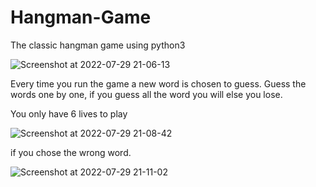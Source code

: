 # Hangman-Game
The classic hangman game using python3 


![Screenshot at 2022-07-29 21-06-13](https://user-images.githubusercontent.com/96811104/181794340-9e36cb5d-320f-4ca9-add4-37212522114a.png)

Every time you run the game a new word is chosen to guess.
Guess the words one by one, if you guess all the word you will else you lose.




You only have 6 lives to play



![Screenshot at 2022-07-29 21-08-42](https://user-images.githubusercontent.com/96811104/181794772-7f64ed59-e0ef-4d5c-8e64-ae1b4d813870.png)

if you chose the wrong word.





![Screenshot at 2022-07-29 21-11-02](https://user-images.githubusercontent.com/96811104/181795153-bdaba289-5e32-4662-9527-7eb09e2bce92.png)
